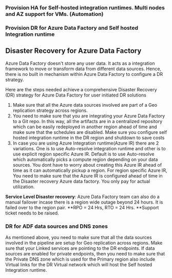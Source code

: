 ### Provision HA for Self-hosted integration runtimes. Multi nodes and AZ support for VMs. (Automation)
### Provision DR for Azure Data Factory and Self hosted Integration runtime
 ## Disaster Recovery for Azure Data Factory
Azure Data Factory doesn't store any user data. It acts as a integration framework to move or transform data from different data sources. Hence, there is no built in mechanism within Azure Data Factory to configure a DR strategy. 

Here are the steps needed achieve a comprehensive Disaster Recovery (DR) strategy for Azure Data Factory for user initiated DR solutions

1. Make sure that all the Azure data sources involved are part of a Geo replication strategy across regions.
2. You need to make sure that you are integrating your Azure Data Factory to a Git repo. In this way, all the artifacts are in a centralized repository which can be easily redeployed in another region ahead of time and make sure that the schedules are disabled. Make sure you configure self hosted integration runtime in the DR region and shutdown to save costs
3. In case you are using Azure Integration runtime(Azure IR) there are 2 variations. One is to use Auto-resolve integration runtime and other is to use explicit region specific Azure IR. Default is to use Auto-resolve which automatically picks a compute region depending on your data sources. You dont have to worry about creating this Azure IR ahead of time as it can automatically pickup a region. For region specific Azure IR, You need to make sure that the Azure IR is configured ahead of time in the Disaster recovery Azure data factory. You only pay for actual utilization.

**Service Level Disaster recovery**: Azure Data Factory team can also do a manual failover incase there is a region wide outage beyond 24 hours. It is failed over to the region pair. **RPO = 24 Hrs, RTO = 24 Hrs. **Support ticket needs to be raised.

### DR for ADF data sources and DNS zones
As mentioned above, you need to make sure that all the data sources involved in the pipeline are setup for Geo replication across regions. Make sure that your Linked services are pointing to the DR endpoints. If data sources are enabled for private endpoints, then you need to make sure that the Private DNS zone which is used for the Primary region also include Virtual links for the DR Virtual network which will host the Self hosted Integration runtime.

